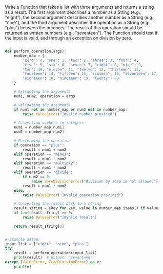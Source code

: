 Write a Function that takes a list with three arguments and returns a string as a result. The first argument describes a number as a String (e.g., "eight"), the second argument describes another number as a String (e.g., "nine"), and the third argument describes the operation as a String (e.g., "plus") between the numbers. The result of this operation should be returned as written numbers (e.g., "seventeen"). The Function should test if the input is valid, and through an exception on division by zero.

```python

def perform_operation(args):
    number_map = {
        "zero": 0, "one": 1, "two": 2, "three": 3, "four": 4,
        "five": 5, "six": 6, "seven": 7, "eight": 8, "nine": 9,
        "ten": 10, "eleven": 11, "twelve": 12, "thirteen": 13,
        "fourteen": 14, "fifteen": 15, "sixteen": 16, "seventeen": 17,
        "eighteen": 18, "nineteen": 19, "twenty": 20
    }

    # Extracting the arguments
    num1, num2, operation = args

    # Validating the arguments
    if num1 not in number_map or num2 not in number_map:
        raise ValueError("Invalid number provided")

    # Converting numbers to integers
    num1 = number_map[num1]
    num2 = number_map[num2]

    # Performing the operation
    if operation == "plus":
        result = num1 + num2
    elif operation == "minus":
        result = num1 - num2
    elif operation == "multiply":
        result = num1 * num2
    elif operation == "divide":
        if num2 == 0:
            raise ZeroDivisionError("Division by zero is not allowed")
        result = num1 / num2
    else:
        raise ValueError("Invalid operation provided")

    # Converting the result back to a string
    result_string = [key for key, value in number_map.items() if value == result]
    if len(result_string) == 0:
        raise ValueError("Invalid result")
    
    return result_string[0]


# Example usage:
input_list = ["eight", "nine", "plus"]
try:
    result = perform_operation(input_list)
    print(result)  # Output: "seventeen"
except (ValueError, ZeroDivisionError) as e:
    print(e)


```
